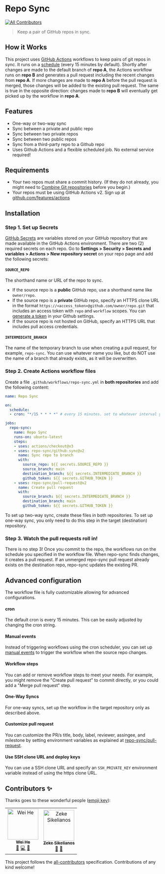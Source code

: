 # Repo Sync
[![All Contributors](https://img.shields.io/badge/all_contributors-2-orange.svg?style=flat-square)](#contributors)

> Keep a pair of GitHub repos in sync.

## How it Works

This project uses [GitHub Actions](https://github.com/features/actions) workflows to keep pairs of git repos in sync. It runs on a [schedule](#cron) (every 15 minutes by default). Shortly after changes are made to the default branch of **repo A**, the Actions workflow runs on **repo B** and generates a pull request including the recent changes from **repo A**. If more changes are made to **repo A** before the pull request is merged, those changes will be added to the existing pull request. The same is true in the opposite direction: changes made to **repo B** will eventually get picked up by the workflow in **repo A**. 

## Features

- One-way or two-way sync
- Sync between a private and public repo
- Sync between two private repos
- Sync between two public repos
- Sync from a third-party repo to a Github repo
- Uses Github Actions and a flexible scheduled job. No external service required!

## Requirements

- Your two repos must share a commit history. (If they do not already, you might need to [Combine Git repositories](https://gist.github.com/msrose/2feacb303035d11d2d05) before you begin.)
- Your repos must be using GitHub Actions v2. Sign up at [github.com/features/actions](https://github.com/features/actions)

## Installation

### Step 1. Set up Secrets

[GitHub Secrets] are variables stored on your GitHub repository that are made available in the GitHub Actions environment. There are two (2) required secrets on each repo. Go to **Settings > Security > Secrets and variables > Actions > New repository secret** on your repo page and add the following secrets:

#### `SOURCE_REPO`

The shorthand name or URL of the repo to sync.

- If the source repo is a **public** GitHub repo, use a shorthand name like `owner/repo`.
- If the source repo is a **private** GitHub repo, specify an HTTPS clone URL in the format `https://<access_token>@github.com/owner/repo.git` that includes an access token with `repo` and `workflow` scopes. You can [generate a token](https://github.com/settings/tokens/new?description=repo-sync&scopes=repo,workflow) in your Github settings.
- If the source repo is not hosted on GitHub, specify an HTTPS URL that includes pull access credentials.


#### `INTERMEDIATE_BRANCH`

The name of the temporary branch to use when creating a pull request, for example, `repo-sync`. You can use whatever name you like, but do NOT use the name of a branch that already exists, as it will be overwritten.

### Step 2. Create Actions workflow files

Create a file `.github/workflows/repo-sync.yml` in **both repositories** and add the following content:

```yaml
name: Repo Sync

on:
  schedule: 
  - cron: "*/15 * * * *" # every 15 minutes. set to whatever interval you like

jobs:
  repo-sync:
    name: Repo Sync
    runs-on: ubuntu-latest
    steps:
    - uses: actions/checkout@v3
    - uses: repo-sync/github-sync@v2
      name: Sync repo to branch
      with:
        source_repo: ${{ secrets.SOURCE_REPO }}
        source_branch: main
        destination_branch: ${{ secrets.INTERMEDIATE_BRANCH }}
        github_token: ${{ secrets.GITHUB_TOKEN }}
    - uses: repo-sync/pull-request@v2
      name: Create pull request
      with:
        source_branch: ${{ secrets.INTERMEDIATE_BRANCH }}
        destination_branch: main
        github_token: ${{ secrets.GITHUB_TOKEN }}
```

To set up two-way sync, create these files in both repositories. To set up one-way sync, you only need to do this step in the target (destination) repository.

### Step 3. Watch the pull requests roll in!

There is no step 3! Once you commit to the repo, the workflows run on the schedule you specified in the workflow file. When repo-sync finds changes, it creates a pull request. If an unmerged repo-sync pull request already exists on the destination repo, repo-sync updates the existing PR.

## Advanced configuration

The workflow file is fully customizable allowing for advanced configurations.

#### cron

The default cron is every 15 minutes. This can be easily adjusted by changing the cron string.

#### Manual events

Instead of triggering workflows using the cron scheduler, you can set up [manual events](https://help.github.com/en/articles/events-that-trigger-workflows#manual-events) to trigger the workflow when the source repo changes.

#### Workflow steps

You can add or remove workflow steps to meet your needs. For example, you might remove the "Create pull request" to commit directly, or you could add a "Merge pull request" step.

#### One-Way Syncs

For one-way syncs, set up the workflow in the target repository only as described above.

#### Customize pull request

You can customize the PR/s title, body, label, reviewer, assingee, and milestone by setting environment variables as explained at [repo-sync/pull-request](https://github.com/repo-sync/pull-request#advanced-options).

#### Use SSH clone URL and deploy keys

You can use a SSH clone URL and specify an `SSH_PRIVATE_KEY` environment variable instead of using the https clone URL.

## Contributors ✨

Thanks goes to these wonderful people ([emoji key](https://allcontributors.org/docs/en/emoji-key)):

<!-- ALL-CONTRIBUTORS-LIST:START - Do not remove or modify this section -->
<!-- prettier-ignore -->
<table>
  <tr>
    <td align="center"><a href="https://whe.me"><img src="https://avatars3.githubusercontent.com/u/5880908?v=4" width="100px;" alt="Wei He"/><br /><sub><b>Wei He</b></sub></a><br /><a href="#design-wei" title="Design">🎨</a> <a href="https://github.com/repo-sync/repo-sync/commits?author=wei" title="Code">💻</a> <a href="https://github.com/repo-sync/repo-sync/commits?author=wei" title="Documentation">📖</a></td>
    <td align="center"><a href="http://zeke.sikelianos.com"><img src="https://avatars1.githubusercontent.com/u/2289?v=4" width="100px;" alt="Zeke Sikelianos"/><br /><sub><b>Zeke Sikelianos</b></sub></a><br /><a href="https://github.com/repo-sync/repo-sync/commits?author=zeke" title="Documentation">📖</a> <a href="#ideas-zeke" title="Ideas, Planning, & Feedback">🤔</a></td>
  </tr>
</table>

<!-- ALL-CONTRIBUTORS-LIST:END -->

This project follows the [all-contributors](https://github.com/all-contributors/all-contributors) specification. Contributions of any kind welcome!


[GitHub Secrets]: https://help.github.com/en/actions/configuring-and-managing-workflows/using-variables-and-secrets-in-a-workflow
[Actions workflow file]: https://help.github.com/en/articles/configuring-a-workflow
